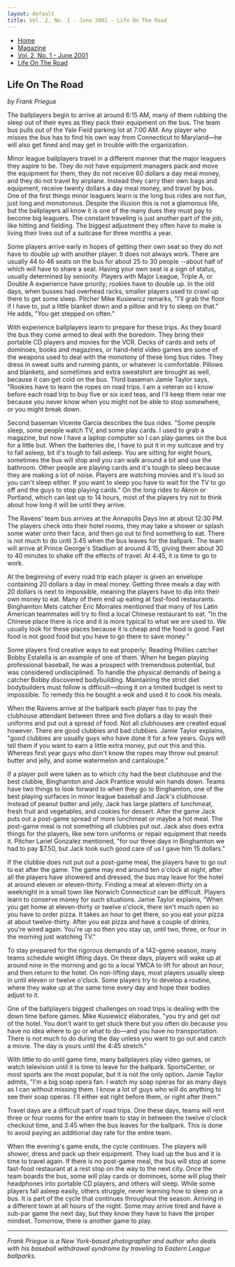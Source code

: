 ```yaml
---
layout: default
title: Vol. 2, No. 1 - June 2001 - Life On The Road
---
```

<nav class="breadcrumb" aria-label="breadcrumbs">
  <ul>
    <li><a href="{{ site.url }}{{ site.baseurl }}">Home</a></li>
    <li><a href="../magazine-home.html">Magazine</a></li>
    <li><a href="bi_vol_2_no_1_home.html">Vol. 2, No. 1 - June 2001</a></li>
    <li class="is-active"><a href="#" aria-current="page">Life On The Road</a></li>
  </ul>
</nav>

<section class="storycontent">
  <h1>Life On The Road</h1>
  <p><em>by Frank Priegue</em></p>

  <p>
    The ballplayers begin to arrive at around 6:15 AM, many of them rubbing the sleep out of their eyes as they pack their equipment on the bus.  The team bus pulls out of the Yale Field parking lot at 7:00 AM.  Any player who misses the bus has to find his own way from Connecticut to Maryland&mdash;he will also get fined and may get in trouble with the organization.
  </p>

  <p>
    Minor league ballplayers travel in a different manner that the major leaguers they aspire to be.  They do not have equipment managers pack and move the equipment for them, they do not receive 60 dollars a day meal money, and they do not travel by airplane.  Instead they carry their own bags and equipment, receive twenty dollars a day meal money, and travel by bus.  One of the first things minor leaguers learn is the long bus rides are not fun, just long and monotonous.  Despite the illusion this is not a glamorous life, but the ballplayers all know it is one of the many dues they must pay to become big leaguers.  The constant traveling is just another part of the job, like hitting and fielding.  The biggest adjustment they often have to make is living their lives out of a suitcase for three months a year.
  </p>

  <p>
    Some players arrive early in hopes of getting their own seat so they do not have to double up with another player.  It does not always work.  There are usually 44 to 46 seats on the bus for about 25 to 30 people --about half of which will have to share a seat.  Having your own seat is a sign of status, usually determined by seniority.  Players with Major League, Triple A, or Double A experience have priority; rookies have to double up.  In the old days, when busses had overhead racks, smaller players used to crawl up there to get some sleep.  Pitcher Mike Kusiewicz remarks, "I'll grab the floor if I have to, put a little blanket down and a pillow and try to sleep on that."  He adds, "You get stepped on often."
  </p>

  <p>
    With experience ballplayers learn to prepare for these trips.  As they board the bus they come armed to deal with the boredom.  They bring their portable CD players and movies for the VCR.  Decks of cards and sets of dominoes, books and magazines, or hand-held video games are some of the weapons used to deal with the monotony of these long bus rides.  They dress in sweat suits and running pants, or whatever is comfortable.  Pillows and blankets, and sometimes and extra sweatshirt are brought as well, because it can get cold on the bus.  Third baseman Jamie Taylor says, "Rookies have to learn the ropes on road trips.  I am a veteran so I know before each road trip to buy five or six iced teas, and I'll keep them near me because you never know when you might not be able to stop somewhere, or you might break down.
  </p>

  <p>
    Second baseman Vicente Garcia describes the bus rides.  "Some people sleep, some people watch TV, and some play cards.  I used to grab a magazine, but now I have a laptop computer so I can play games on the bus for a little but.  When the batteries die, I have to put it in my suitcase and try to fall asleep, bit it's tough to fall asleep.  You are sitting for eight hours, sometimes the bus will stop and you can walk around a bit and use the bathroom.  Other people are playing cards and it's tough to sleep because they are making a lot of noise.  Players are watching movies and it's loud so you can't sleep either.  If you want to sleep you have to wait for the TV to go off and the guys to stop playing cards."  On the long rides to Akron or Portland, which can last up to 14 hours, most of the players try not to think about how long it will be until they arrive.
  </p>

  <p>
    The Ravens' team bus arrives at the Annapolis Days Inn at about 12:30 PM.  The players check into their hotel rooms, they may take a shower or splash some water onto their face, and then go out to find something to eat.  There is not much to do until 3:45 when the bus leaves for the ballpark.  The team will arrive at Prince George's Stadium at around 4:15, giving them about 30 to 40 minutes to shake off the effects of travel.  At 4:45, it is time to go to work.
  </p>

  <p>
    At the beginning of every road trip each player is given an envelope containing 20 dollars a day in meal money.  Getting three meals a day with 20 dollars is next to impossible, meaning the players have to dip into their own money to eat.  Many of them end up eating at fast-food restaurants.  Binghamton Mets catcher Eric Morrales mentioned that many of his Latin American teammates will try to find a local Chinese restaurant to eat.  "In the Chinese place there is rice and it is more typical to what we are used to.  We usually look for these places because it is cheap and the food is good.  Fast food is not good food but you have to go there to save money."
  </p>

  <p>
    Some players find creative ways to eat properly; Reading Phillies catcher Bobby Estalella is an example of one of them.  When he began playing professional baseball, he was a prospect with tremendous potential, but was considered undisciplined.  To handle the physical demands of being a catcher Bobby discovered bodybuilding.  Maintaining the strict diet bodybuilders must follow is difficult&mdash;doing it on a limited budget is next to impossible.  To remedy this he bought a wok and used it to cook his meals.
  </p>

  <p>
    When the Ravens arrive at the ballpark each player has to pay the clubhouse attendant between three and five dollars a day to wash their uniforms and put out a spread of food.  Not all clubhouses are created equal however.  There are good clubbies and bad clubbies.  Jamie Taylor explains, "good clubbies are usually guys who have done it for a few years.  Guys will tell them if you want to earn a little extra money, put out this and this.  Whereas first year guys who don't know the ropes may throw out peanut butter and jelly, and some watermelon and cantaloupe."
  </p>

  <p>
    If a player poll were taken as to which city had the best clubhouse and the best clubbie, Binghamton and Jack Prantice would win hands down.  Teams have two things to look forward to when they go to Binghamton, one of the best playing surfaces in minor league baseball and Jack's clubhouse.  Instead of peanut butter and jelly, Jack has large platters of lunchmeat, fresh fruit and vegetables, and cookies for dessert.  After the game Jack puts out a post-game spread of more lunchmeat or maybe a hot meal.  The post-game meal is not something all clubbies put out.  Jack also does extra things for the players, like sew torn uniforms or repair equipment that needs it.  Pitcher Lariel Gonzalez mentioned, "for our three days in Binghamton we had to pay $7.50, but Jack took such good care of us I gave him 15 dollars."
  </p>

  <p>
    If the clubbie does not put out a post-game meal, the players have to go out to eat after the game.  The game may end around ten o'clock at night, after all the players have showered and dressed, the bus may leave for the hotel at around eleven or eleven-thirty.  Finding a meal at eleven-thirty on a weeknight in a small town like Norwich Connecticut can be difficult.  Players learn to conserve money for such situations.  Jamie Taylor explains, "When you get home at eleven-thirty or twelve o'clock, there isn't much open so you have to order pizza.  It takes an hour to get there, so you eat your pizza at about twelve-thirty.  After you eat pizza and have a couple of drinks, you're wired again.  You're up so then you stay up, until two, three, or four in the morning just watching TV."
  </p>

  <p>
    To stay prepared for the rigorous demands of a 142-game season, many teams schedule weight lifting days.  On these days, players will wake up at around nine in the morning and go to a local YMCA to lift for about an hour, and then return to the hotel.  On non-lifting days, most players usually sleep in until eleven or twelve o'clock.  Some players try to develop a routine, where they wake up at the same time every day and hope their bodies adjust to it.
  </p>

  <p>
    One of the ballplayers biggest challenges on road trips is dealing with the down time before games.  Mike Kusiewicz elaborates, "you try and get out of the hotel.  You don't want to get stuck there but you often do because you have no idea where to go or what to do&mdash;and you have no transportation.  There is not much to do during the day unless you want to go out and catch a movie.  The day is yours until the 4:45 stretch."
  </p>

  <p>
    With little to do until game time, many ballplayers play video games, or watch television until it is time to leave for the ballpark.  SportsCenter, or most sports are the most popular, but it is not the only option.  Jamie Taylor admits, "I'm a big soap opera fan.  I watch my soap operas for as many days as I can without missing them.  I know a lot of guys who will do anything to see their soap operas.  I'll either eat right before them, or right after them."
  </p>

  <p>
    Travel days are a difficult part of road trips.  One these days, teams will rent three or four rooms for the entire team to stay in between the twelve o'clock checkout time, and 3:45 when the bus leaves for the ballpark.  This is done to avoid paying an additional day rate for the entire team.
  </p>

  <p>
    When the evening's game ends, the cycle continues.  The players will shower, dress and pack up their equipment.  They load up the bus and it is time to travel again.  If there is no post-game meal, the bus will stop at some fast-food restaurant at a rest stop on the way to the next city.  Once the team boards the bus, some will play cards or dominoes, some will plug their headphones into portable CD players, and others will sleep.  While some players fall asleep easily, others struggle, never learning how to sleep on a bus.  It is part of the cycle that continues throughout the season.  Arriving in a different town at all hours of the night.  Some may arrive tired and have a sub-par game the next day, but they know they have to have the proper mindset.  Tomorrow, there is another game to play.
  </p>

  <hr />

  <p>
    <em>Frank Priegue is a New York-based photographer and author who deals with his baseball withdrawal syndrome by traveling to Eastern League ballparks.</em>
  </p>

</section>
